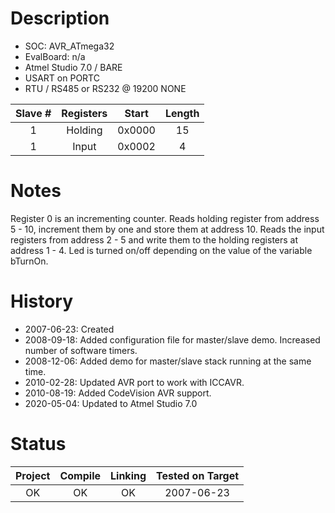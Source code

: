 # Description

* SOC: AVR_ATmega32
* EvalBoard: n/a
* Atmel Studio 7.0 / BARE
* USART on PORTC 
* RTU / RS485 or RS232 @ 19200 NONE 

|Slave  #| Registers | Start  |Length  |
|:------:|:---------:|:------:|:------:|
| 1      | Holding   | 0x0000 | 15     |  
| 1      | Input     | 0x0002 | 4      | 


# Notes

Register 0 is an incrementing counter.
Reads holding register from address 5 - 10, increment them by one and store them at address 10. 
Reads the input registers from address 2 - 5 and write them to the holding registers at address 1 - 4.
Led is turned on/off depending on the value of the variable bTurnOn.

# History
* 2007-06-23: Created
* 2008-09-18: Added configuration file for master/slave demo.
              Increased number of software timers.
* 2008-12-06: Added demo for master/slave stack running at the same time.
* 2010-02-28: Updated AVR port to work with ICCAVR.
* 2010-08-19: Added CodeVision AVR support.
* 2020-05-04: Updated to Atmel Studio 7.0

# Status

| Project | Compile | Linking | Tested on Target |
|:-------:|:-------:|:-------:|:----------------:|
| OK      |     OK  |   OK    |  2007-06-23      |
